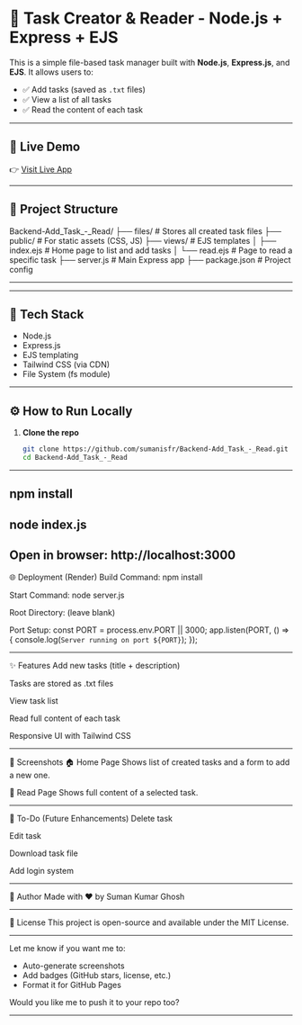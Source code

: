 # 📝 Task Creator & Reader - Node.js + Express + EJS

This is a simple file-based task manager built with **Node.js**, **Express.js**, and **EJS**. It allows users to:

- ✅ Add tasks (saved as `.txt` files)
- ✅ View a list of all tasks
- ✅ Read the content of each task

---

## 🚀 Live Demo

👉 [Visit Live App](https://backend-eyrh.onrender.com)

---

## 📁 Project Structure
Backend-Add_Task_-_Read/
├── files/ # Stores all created task files
├── public/ # For static assets (CSS, JS)
├── views/ # EJS templates
│ ├── index.ejs # Home page to list and add tasks
│ └── read.ejs # Page to read a specific task
├── server.js # Main Express app
├── package.json # Project config

---

---

## 🧰 Tech Stack

- Node.js
- Express.js
- EJS templating
- Tailwind CSS (via CDN)
- File System (fs module)

---

## ⚙️ How to Run Locally

1. **Clone the repo**
   ```bash
   git clone https://github.com/sumanisfr/Backend-Add_Task_-_Read.git
   cd Backend-Add_Task_-_Read
---
npm install
---
node index.js
---
Open in browser:
http://localhost:3000
---
🌐 Deployment (Render)
Build Command: npm install

Start Command: node server.js

Root Directory: (leave blank)

Port Setup:
const PORT = process.env.PORT || 3000;
app.listen(PORT, () => {
  console.log(`Server running on port ${PORT}`);
});

---
✨ Features
Add new tasks (title + description)

Tasks are stored as .txt files

View task list

Read full content of each task

Responsive UI with Tailwind CSS

---

📸 Screenshots
🏠 Home Page
Shows list of created tasks and a form to add a new one.

📄 Read Page
Shows full content of a selected task.

---

📌 To-Do (Future Enhancements)
Delete task

Edit task

Download task file

Add login system

---

🙌 Author
Made with ❤️ by Suman Kumar Ghosh

---

📄 License
This project is open-source and available under the MIT License.


---

Let me know if you want me to:
- Auto-generate screenshots
- Add badges (GitHub stars, license, etc.)
- Format it for GitHub Pages

Would you like me to push it to your repo too?


---
